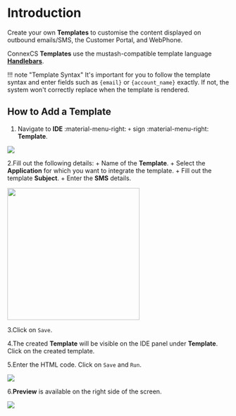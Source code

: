 # Introduction

Create your own **Templates** to customise the content displayed on outbound emails/SMS, the Customer Portal, and WebPhone.

ConnexCS **Templates** use the mustash-compatible template language [**Handlebars**](https://handlebarsjs.com/guide/).

!!! note "Template Syntax"
    It's important for you to follow the template syntax and enter fields such as `{email}` or `{account_name}` exactly. If not, the system won't  correctly replace when the template is rendered.

## How to Add a Template

1. Navigate to **IDE** :material-menu-right: `+` sign :material-menu-right: **Template**.

<img src= "/apps/img/template12.png">

2.Fill out the following details:
    + Name of the **Template**.
    + Select the **Application** for which you want to integrate the template.
    + Fill out the template **Subject**.
    + Enter the **SMS** details.

<img src= "/apps/img/template21.png" width="300">

3.Click on `Save`.

4.The created **Template** will be visible on the IDE panel under **Template**. Click on the created template.

5.Enter the HTML code. Click on `Save` and `Run`.

<img src= "/apps/img/template31.png">

6.**Preview** is available on the right side of the screen.

<img src= "/apps/img/template4.png">
